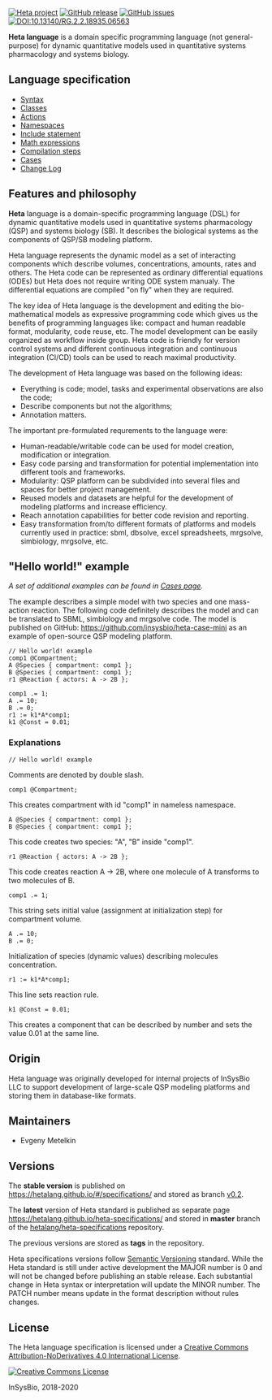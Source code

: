 [![Heta project](https://img.shields.io/badge/%CD%B1-Heta_project-blue)](https://hetalang.github.io/)
[![GitHub release](https://img.shields.io/github/release/hetalang/heta-specifications.svg)](https://github.com/hetalang/heta-specifications/releases/)
[![GitHub issues](https://img.shields.io/github/issues/hetalang/heta-specifications.svg)](https://GitHub.com/hetalang/heta-specifications/issues/)
[![DOI:10.13140/RG.2.2.18935.06563](https://zenodo.org/badge/DOI/10.13140/RG.2.2.14881.35682.svg)](https://doi.org/10.13140/RG.2.2.14881.35682)

**Heta language** is a domain specific programming language (not general-purpose) for dynamic quantitative models used in quantitative systems pharmacology and systems biology.

## Language specification

- [Syntax](syntax)
- [Classes](classes)
- [Actions](actions)
- [Namespaces](namespaces)
- [Include statement](include)
- [Math expressions](math)
- [Compilation steps](compilation)
- [Cases](cases)
- [Change Log](changelog)

## Features and philosophy
**Heta** language is a domain-specific programming language (DSL) for dynamic quantitative models used in quantitative systems pharmacology (QSP) and systems biology (SB). It describes the biological systems as the components of QSP/SB modeling platform.

Heta language represents the dynamic model as a set of interacting components which describe volumes, concentrations, amounts, rates and others. The Heta code can be represented as ordinary differential equations (ODEs) but Heta does not require writing ODE system manualy. The differential equations are compiled "on fly" when they are required.

The key idea of Heta language is the development and editing the bio-mathematical models as expressive programming code which gives us the benefits of programming languages like: compact and human readable format, modularity, code reuse, etc. The model development can be easily organized as workflow inside group. Heta code is friendly for version control systems and different continuous integration and continuous integration (CI/CD) tools can be used to reach maximal productivity.

The development of Heta language was based on the following ideas:

-  Everything is code; model, tasks and experimental observations are also the code;
-  Describe components but not the algorithms;
-  Annotation matters.

The important pre-formulated requrements to the language were:

-  Human-readable/writable code can be used for model creation, modification or integration.
-  Easy code parsing and transformation for potential implementation into different tools and frameworks.
-  Modularity: QSP platform can be subdivided into several files and spaces for better project management.
-  Reused models and datasets are helpful for the development of modeling platforms and increase efficiency.
-  Reach annotation capabilities for better code revision and reporting.
-  Easy transformation from/to different formats of platforms and models currently used in practice: sbml, dbsolve, excel spreadsheets, mrgsolve, simbiology, mrgsolve, etc.

## "Hello world!" example
*A set of additional examples can be found in [Cases page](cases).*

The example describes a simple model with two species and one mass-action reaction. The following code definitely describes the model and can be translated to SBML, simbiology and mrgsolve code. The model is published on GitHub: <https://github.com/insysbio/heta-case-mini> as an example of open-source QSP modeling platform.

```heta
// Hello world! example
comp1 @Compartment;
A @Species { compartment: comp1 };
B @Species { compartment: comp1 };
r1 @Reaction { actors: A -> 2B };

comp1 .= 1;
A .= 10;
B .= 0;
r1 := k1*A*comp1;
k1 @Const = 0.01;
```
### Explanations
```
// Hello world! example
```
Comments are denoted by double slash.
```heta
comp1 @Compartment;
```
This creates compartment with id "comp1" in nameless namespace.
```
A @Species { compartment: comp1 };
B @Species { compartment: comp1 };
```
This code creates two species: "A", "B" inside "comp1".
```heta  
r1 @Reaction { actors: A -> 2B };
```
This code creates reaction A -> 2B, where one molecule of A transforms to two molecules of B.
```
comp1 .= 1;
```
This string sets initial value (assignment at initialization step) for compartment volume.
```
A .= 10;
B .= 0;
```
Initialization of species (dynamic values) describing molecules concentration.
```
r1 := k1*A*comp1;
```
This line sets reaction rule.
```
k1 @Const = 0.01;
```
This creates a component that can be described by number and sets the value 0.01 at the same line.

## Origin
Heta language was originally developed for internal projects of InSysBio LLC to support development of large-scale QSP modeling platforms and storing them in database-like formats.

## Maintainers
- Evgeny Metelkin

## Versions

The **stable version** is published on <https://hetalang.github.io/#/specifications/> and stored as branch [v0.2](https://github.com/hetalang/heta-specifications/tree/v0.2).

The **latest** version of Heta standard is published as separate page <https://hetalang.github.io/heta-specifications/> and stored in **master** branch of the [hetalang/heta-specifications](https://github.com/hetalang/heta-specifications) repository. 

The previous versions are stored as **tags** in the repository.

Heta specifications versions follow [Semantic Versioning](https://semver.org/) standard. While the Heta standard is still under active development the MAJOR number is 0 and will not be changed before publishing an stable release. Each substantial change in Heta syntax or interpretation will update the MINOR number. The PATCH number means update in the format description without rules changes.

## License
The Heta language specification is licensed under a <a rel="license" href="">[Creative Commons Attribution-NoDerivatives 4.0 International License](http://creativecommons.org/licenses/by-nd/4.0/).

[![Creative Commons License](https://i.creativecommons.org/l/by-nd/4.0/80x15.png)](http://creativecommons.org/licenses/by-nd/4.0/)

InSysBio, 2018-2020

